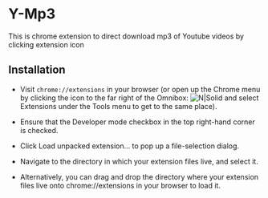 # Y-Mp3

This is chrome extension to direct download mp3 of Youtube videos by clicking extension icon



## Installation
* Visit `chrome://extensions` in your browser (or open up the Chrome menu by clicking the icon to the far right of the Omnibox: ![N|Solid](https://developer.chrome.com/static/images/hotdogmenu.png) and select Extensions under the Tools menu to get to the same place).

* Ensure that the Developer mode checkbox in the top right-hand corner is checked.

* Click Load unpacked extension… to pop up a file-selection dialog.

* Navigate to the directory in which your extension files live, and select it.

* Alternatively, you can drag and drop the directory where your extension files live onto chrome://extensions in your browser to load it.


